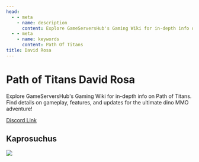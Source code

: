 ```yaml
---
head:
  - - meta
    - name: description
      content: Explore GameServersHub's Gaming Wiki for in-depth info on Path of Titans. Find details on gameplay, features, and updates for the ultimate dino MMO adventure! 
  - - meta
    - name: keywords
      content: Path Of Titans
title: David Rosa
---
```


# Path of Titans David Rosa

Explore GameServersHub's Gaming Wiki for in-depth info on Path of Titans. Find details on gameplay, features, and updates for the ultimate dino MMO adventure! 

[Discord Link](#)

## Kaprosuchus
<a href='./Path-of-Titans-DavidKaproNew' target='_blank'> <img src='https://web-cdn.alderongames.com/files/1081/conversions/DavidRosaKrpo-icon.jpg' /> </a>
